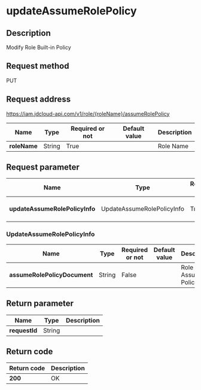 # updateAssumeRolePolicy


## Description
Modify Role Built-in Policy

## Request method
PUT

## Request address
https://iam.jdcloud-api.com/v1/role/{roleName}/assumeRolePolicy

|Name|Type|Required or not|Default value|Description|
|---|---|---|---|---|
|**roleName**|String|True||Role Name|

## Request parameter
|Name|Type|Required or not|Default value|Description|
|---|---|---|---|---|
|**updateAssumeRolePolicyInfo**|UpdateAssumeRolePolicyInfo|True||Role Permission Information|

### UpdateAssumeRolePolicyInfo
|Name|Type|Required or not|Default value|Description|
|---|---|---|---|---|
|**assumeRolePolicyDocument**|String|False||Role Assumption Policy|

## Return parameter
|Name|Type|Description|
|---|---|---|
|**requestId**|String||



## Return code
|Return code|Description|
|---|---|
|**200**|OK|
